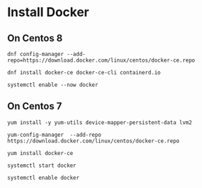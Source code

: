 # Install Docker

## On Centos 8

```
dnf config-manager --add-repo=https://download.docker.com/linux/centos/docker-ce.repo
```

```
dnf install docker-ce docker-ce-cli containerd.io
```

```
systemctl enable --now docker
```

## On Centos 7

```
yum install -y yum-utils device-mapper-persistent-data lvm2
```

```
yum-config-manager  --add-repo https://download.docker.com/linux/centos/docker-ce.repo
```

```
yum install docker-ce
```

```
systemctl start docker
```

```
systemctl enable docker
```
